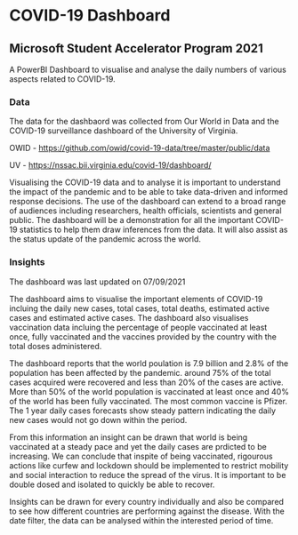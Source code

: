 # COVID-19 Dashboard

## Microsoft Student Accelerator Program 2021

A PowerBI Dashboard to visualise and analyse the daily numbers of various aspects related to COVID-19.

### Data

The data for the dashbaord was collected from Our World in Data and the COVID-19 surveillance dashboard of the University of Virginia. 

OWID - https://github.com/owid/covid-19-data/tree/master/public/data

UV - https://nssac.bii.virginia.edu/covid-19/dashboard/

Visualising the COVID-19 data and to analyse it is important to understand the impact of the pandemic and to be able to take data-driven and informed response decisions. The use of the dashboard can extend to a broad range of audiences including researchers, health officials, scientists and general public. The dashboard will be a demonstration for all the important COVID-19 statistics to help them draw inferences from the data. It will also assist as the status update of the pandemic across the world. 


### Insights

The dashboard was last updated on 07/09/2021

The dashboard aims to visualise the important elements of COVID-19 incluing the daily new cases, total cases, total deaths, estimated active cases and estimated active cases. The dashboard also visualises vaccination data incluing the percentage of people vaccinated at least once, fully vaccinated and the vaccines provided by the country with the total doses administered. 

The dashboard reports that the world poulation is 7.9 billion and 2.8% of the population has been affected by the pandemic. around 75% of the total cases acquired were recovered and less than 20% of the cases are active. More than 50% of the world population is vaccinated at least once and 40% of the world has been fully vaccinated. The most common vaccine is Pfizer. The 1 year daily cases forecasts show steady pattern indicating the daily new cases would not go down within the period. 

From this information an insight can be drawn that world is being vaccinated at a steady pace and yet the daily cases are prdicted to be increasing. We can conclude that inspite of being vaccinated, rigourous actions like curfew and lockdown should be implemented to restrict mobility and social interaction to reduce the spread of the virus. It is important to be double dosed and isolated to quickly be able to recover.  

Insights can be drawn for every country individually and also be compared to see how different countries are performing against the disease. With the date filter, the data can be analysed within the interested period of time. 

